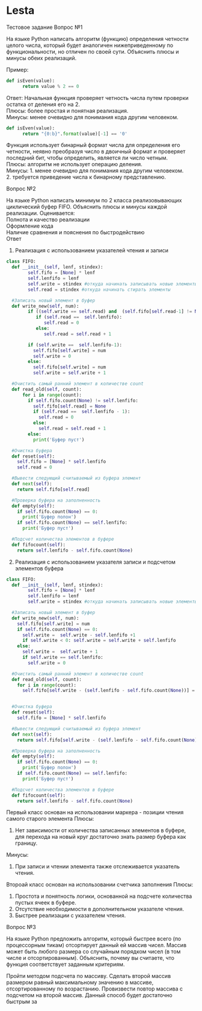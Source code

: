 # Lesta
Тестовое задание
Вопрос №1

На языке Python написать алгоритм (функцию) определения четности целого числа, который будет аналогичен нижеприведенному по функциональности, но отличен по своей сути. Объяснить плюсы и минусы обеих реализаций. 

Пример: 
```python
def isEven(value):
      return value % 2 == 0
```

Ответ:
Начальная функция проверяет четность числа путем проверки остатка от деления его на 2.
<br />Плюсы: более простая и понятная реализация.
<br />Минусы: менее очевидно для понимания кода другим человеком.
```python
def isEven(value):
      return "{0:b}".format(value)[-1] == '0'
```
Функция использует бинарный формат числа для определения его четности, неявно преобразуя число в двоичный формат и проверяет последний бит, чтобы определить, является ли число четным.<br /> 
Плюсы: алгоритм не использует  операцию деления. <br />
Минусы: 1. менее очевидно для понимания кода другим человеком. <br />2. требуется приведение числа к бинарному представлению.

      
Вопрос №2

На языке Python написать минимум по 2 класса реализовывающих циклический буфер FIFO. Объяснить плюсы и минусы каждой реализации.
Оценивается:
<br />Полнота и качество реализации
<br />Оформление кода
<br />Наличие сравнения и пояснения по быстродействию
<br />Ответ
1. Реализация с использованием указателей чтения и записи
```python
class FIFO:
  def __init__(self, lenf, stindex):
        self.fifo = [None] * lenf
        self.lenfifo = lenf
        self.write = stindex #откуда начинать записывать новые элементы
        self.read = stindex #откуда начинать стирать элементы

  #Записать новый элемент в буфер
  def write_new(self, num):
        if ((self.write == self.read) and  (self.fifo[self.read-1] != None)):
           if (self.read ==  self.lenfifo):
              self.read = 0
           else:
              self.read = self.read + 1

        if (self.write ==  self.lenfifo-1):
          self.fifo[self.write] = num
          self.write = 0
        else:
          self.fifo[self.write] = num
          self.write = self.write + 1

  #Очистить самый ранний элемент в количестве count
  def read_old(self, count):
      for i in range(count):
        if self.fifo.count(None) != self.lenfifo:
          self.fifo[self.read] = None
          if (self.read ==  self.lenfifo - 1):
            self.read = 0
          else:
            self.read = self.read + 1
        else:
          print('Буфер пуст')

  #Очистка буфера
  def reset(self):
    self.fifo = [None] * self.lenfifo
    self.read = 0

  #Вывести следующий считываемый из буфера элемент
  def next(self):
    return self.fifo[self.read]

  #Проверка буфера на заполненность
  def empty(self):
    if self.fifo.count(None) == 0:
      print('Буфер полон')
    if self.fifo.count(None) == self.lenfifo:
      print('Буфер пуст')

  #Подсчет количества элементов в буфере
  def fifocount(self):
    return self.lenfifo - self.fifo.count(None)


```
2. Реализация с использованием указателя записи и подсчетом элементов буфера
```python
class FIFO:
  def __init__(self, lenf, stindex):
        self.fifo = [None] * lenf
        self.lenfifo = lenf
        self.write = stindex #откуда начинать записывать новые элементы

  #Записать новый элемент в буфер
  def write_new(self, num):
    self.fifo[self.write] = num
    if self.fifo.count(None) == 0:
      self.write =  self.write - self.lenfifo +1
      if self.write < 0: self.write = self.write + self.lenfifo
    else:
      self.write =  self.write + 1
      if self.write == self.lenfifo:
        self.write = 0

  #Очистить самый ранний элемент в количестве count
  def read_old(self, count):
    for i in range(count):
      self.fifo[self.write - (self.lenfifo - self.fifo.count(None))] = None


  #Очистка буфера
  def reset(self):
    self.fifo = [None] * self.lenfifo

  #Вывести следующий считываемый из буфера элемент
  def next(self):
    return self.fifo[self.write - (self.lenfifo - self.fifo.count(None))]

  #Проверка буфера на заполненность
  def empty(self):
    if self.fifo.count(None) == 0:
      print('Буфер полон')
    if self.fifo.count(None) == self.lenfifo:
      print('Буфер пуст')

  #Подсчет количества элементов в буфере
  def fifocount(self):
    return self.lenfifo - self.fifo.count(None)

```
Первый класс основан на использовании маркера - позиции чтения самого старого элемента
Плюсы:
1. Нет зависимости от количества записанных элементов в буфере, для перехода на новый круг достаточно знать размер буфера как границу.

Минусы:
1. При записи и чтении элемента также отслеживается указатель чтения.

Второай класс основан на использовании счетчика заполнения
Плюсы:
1. Простота и понятность логики, основанной на подсчете количества пустых ячеек в буфере.
2. Отсутствие необходимости в дополнительном указателе чтения.
3. Быстрее реализации с указателем чтения.

Вопрос №3

На языке Python предложить алгоритм, который быстрее всего (по процессорным тикам) отсортирует данный ей массив чисел. Массив может быть любого размера со случайным порядком чисел (в том числе и отсортированным). Объяснить, почему вы считаете, что функция соответствует заданным критериям.

Пройти методом подсчета по массиву. Сделать второй массив размером равный максимальному значению в массиве, отсортированному по возрастанию. Провизвести повтор массива с подсчетом на второй массив. Данный способ будет достаточно быстрым за 
